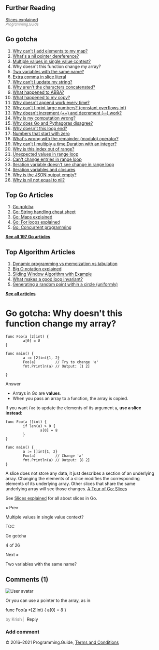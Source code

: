 ## Further Reading

[Slices explained](slices-explained.html)  
<span style="color: grey; font-style: italic; font-size: smaller">Programming.Guide</span>

## Go gotcha

1.  [Why can't I add elements to my map?](gotcha-assignment-entry-nil-map.html)
2.  [What's a nil pointer dereference?](gotcha-nil-pointer-dereference.html)
3.  [Multiple values in single value context?](gotcha-multiple-value-sinlge-value-context.html)
4.  Why doesn't this function change my array?
5.  [Two variables with the same name?](gotcha-shadowing-variables.html)
6.  [Extra comma in slice literal](gotcha-missing-comma-slice-array-map-literal.html)
7.  [Why can't I update my string?](gotcha-strings-are-immutable.html)
8.  [Why aren't the characters concatenated?](gotcha-concatenate-rune-string.html)
9.  [What happened to ABBA?](gotcha-trim-string.html)
10. [What happened to my copy?](gotcha-copy-missing.html)
11. [Why doesn't append work every time?](gotcha-append.html)
12. [Why can't I print large numbers? (constant overflows int)](gotcha-constant-overflows-int.html)
13. [Why doesn't increment (++) and decrement (--) work?](gotcha-increment-decrement-statement.html)
14. [Why is my computation wrong?](gotcha-operator-precedence.html)
15. [Why does Go and Pythagoras disagree?](gotcha-bitwise-operators.html)
16. [Why doesn't this loop end?](gotcha-integer-overflow-wrap-around.html)
17. [Numbers that start with zero](gotcha-octal-decimal-hexadecimal-literal.html)
18. [What's wrong with the remainder (modulo) operator?](gotcha-remainder-modulo-operator.html)
19. [Why can't I multiply a time.Duration with an integer?](gotcha-multiply-duration-integer.html)
20. [Why is this index out of range?](gotcha-index-out-of-range.html)
21. [Unexpected values in range loop](gotcha-unexpected-values-range.html)
22. [Can't change entries in range loop](gotcha-change-value-range.html)
23. [Iteration variable doesn't see change in range loop](gotcha-range-copy-array.html)
24. [Iteration variables and closures](gotcha-data-race-closure.html)
25. [Why is the JSON output empty?](gotcha-json-marshal-empty.html)
26. [Why is nil not equal to nil?](gotcha-why-nil-error-not-equal-nil.html)

## Top Go Articles

1.  [Go gotcha](go-gotcha.html)
2.  [Go: String handling cheat sheet](string-functions-reference-cheat-sheet.html)
3.  [Go: Maps explained](maps-explained.html)
4.  [Go: For loops explained](for-loop.html)
5.  [Go: Concurrent programming](go-concurrency-tutorial.html)

[**See all 197 Go articles**](index.html)

## Top Algorithm Articles

1.  [Dynamic programming vs memoization vs tabulation](../dynamic-programming-vs-memoization-vs-tabulation.html)
2.  [Big O notation explained](../big-o-notation-explained.html)
3.  [Sliding Window Algorithm with Example](../sliding-window-example.html)
4.  [What makes a good loop invariant?](../what-makes-a-good-loop-invariant.html)
5.  [Generating a random point within a circle (uniformly)](../random-point-within-circle.html)

[**See all articles**](../index.html)

# Go gotcha: Why doesn't this function change my array?

    func Foo(a [2]int) {
            a[0] = 8
    }

    func main() {
            a := [2]int{1, 2}
            Foo(a)         // Try to change 'a'
            fmt.Println(a) // Output: [1 2]

    }

Answer

- Arrays in Go are **values**.
- When you pass an array to a function, the array is copied.

If you want `Foo` to update the elements of its argument `a`, **use a slice instead**:

    func Foo(a []int) {
            if len(a) > 0 {
                    a[0] = 8
            }
    }

    func main() {
            a := []int{1, 2}
            Foo(a)         // Change 'a'
            fmt.Println(a) // Output: [8 2]
    }

A slice does not store any data, it just describes a section of an underlying array. Changing the elements of a slice modifies the corresponding elements of its underlying array. Other slices that share the same underlying array will see those changes. <a href="https://tour.golang.org/moretypes/8" class="quote-source">A Tour of Go: Slices</a>

See [Slices explained](slices-explained.html) for all about slices in Go.

<a href="gotcha-multiple-value-sinlge-value-context.html" class="prev"></a>

« Prev

Multiple values in single value context?

[](go-gotcha.html#toc)

TOC

Go gotcha

4 of 26

<a href="gotcha-shadowing-variables.html" class="next"></a>

Next »

Two variables with the same name?

## Comments (1)

![User avatar](https://www.gravatar.com/avatar/26d5024db3f1a78d0222162ae91bc21d?d=mp)

Or you can use a pointer to the array, as in

func Foo(a \*\[2\]int) { a\[0\] = 8 }

<span style="color: grey">by Krish | </span> <span class="reply-button">Reply</span>

### Add comment

© 2016–2021 Programming.Guide, [Terms and Conditions](../terms-and-conditions.html)
